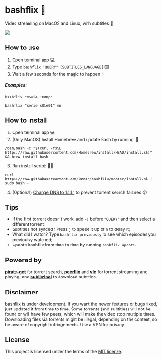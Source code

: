 # bashflix 🍿
Video streaming on MacOS and Linux, with subtitles 🎥

![](https://media.giphy.com/media/mACRrW4R25kuQLexXn/giphy.gif)

## How to use
1. Open terminal app 💻
2. Type `bashflix "QUERY" [SUBTITLES_LANGUAGE]` ⌨️
3. Wait a few seconds for the magic to happen ✨ 

##### Examples:
```
bashflix "movie 1080p"
```
```
bashflix "serie s01e01" en
```

## How to install
1. Open terminal app 💻
2. (Only MacOS) Install Homebrew and update Bash by running: 🍺
``` 
/bin/bash -c "$(curl -fsSL https://raw.githubusercontent.com/Homebrew/install/HEAD/install.sh)" && brew install bash
```
3. Run install script: 🏃‍♀️ 
```
curl https://raw.githubusercontent.com/0zz4r/bashflix/master/install.sh | sudo bash -
```
4. (Optional) [Change DNS to 1.1.1.1](https://1.1.1.1/dns/) to prevent torrent search failures 😵

## Tips
* If the first torrent doesn't work, add `-s` before `"QUERY"` and then select a different torrent;
* Subtitles not synced? Press `j` to speed it up or `h` to delay it;
* What did I watch? Type `bashflix previously` to see which episodes you previoulsy watched;
* Update bashflix from time to time by running `bashflix update`.

## Powered by
[**pirate-get**](https://github.com/vikstrous/pirate-get) for torrent search, [**peerflix**](https://github.com/mafintosh/peerflix) and [**vlc**](https://github.com/videolan/vlc) for torrent streaming and playing,  and [**subliminal**](https://github.com/Diaoul/subliminal) to download subtitles.

## Disclaimer
bashflix is under development. If you want the newer features or bugs fixed, just updated it from time to time. Some torrents (and subtitles) will not be found or will have few peers, which will make the video stop multiple times.
Downloading files via torrents might be illegal, depending on the content, so be aware of copyright infringements. Use a VPN for privacy.

## License
This project is licensed under the terms of the [MIT license](https://github.com/0zz4r/bashflix/blob/master/LICENSE.md).
